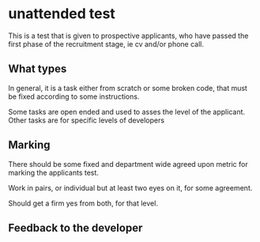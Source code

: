 # unattended test

This is a test that is given to prospective applicants, who have passed the first phase of the recruitment stage, ie cv and/or phone call.


## What types

In general, it is a task either from scratch or some broken code, that must be fixed according to some instructions.

Some tasks are open ended and used to asses the level of the applicant. Other tasks are for specific levels of developers

## Marking

There should be some fixed and department wide agreed upon metric for marking the applicants test.

Work in pairs, or individual but at least two eyes on it, for some agreement.

Should get a firm yes from both, for that level.

## Feedback to the developer 
